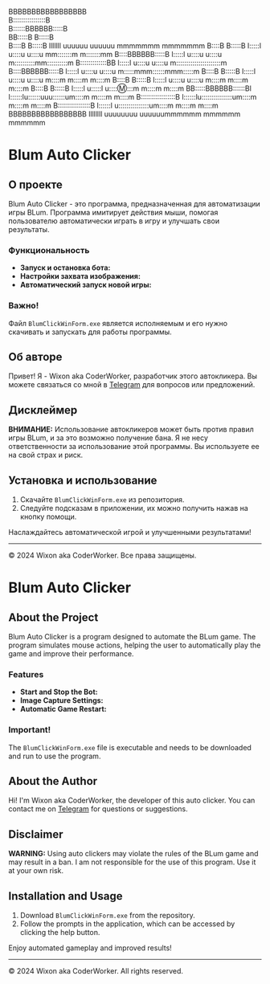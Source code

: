 BBBBBBBBBBBBBBBBB                                                 
B::::::::::::::::B                                                
B::::::BBBBBB:::::B                                               
BB:::::B     B:::::B                                              
  B::::B     B:::::B   lllllll uuuuuu    uuuuuu    mmmmmmm    mmmmmmm
  B::::B     B:::::B   l:::::l u::::u    u::::u  mm:::::::m  m:::::::mm
  B::::BBBBBB:::::B    l:::::l u::::u    u::::u m::::::::::mm::::::::::m
  B:::::::::::::BB     l:::::l u::::u    u::::u m::::::::::::::::::::::m
  B::::BBBBBB:::::B    l:::::l u::::u    u::::u m:::::mmm::::::mmm:::::m
  B::::B     B:::::B   l:::::l u::::u    u::::u m::::m   m::::m   m::::m
  B::::B     B:::::B   l:::::l u::::u    u::::u m::::m   m::::m   m::::m
  B::::B     B:::::B   l:::::l u:::::l    u:::::m::::m   m::::m   m::::m
BB:::::BBBBBB::::::Bl l::::::lu::::::uuu::::::um::::m   m::::m   m::::m
B:::::::::::::::::B  l::::::lu:::::::::::::::um::::m   m::::m   m::::m
B::::::::::::::::B   l::::::l u:::::::::::::::um::::m   m::::m   m::::m
BBBBBBBBBBBBBBBBB    llllllll  uuuuuuuu  uuuuuummmmmm   mmmmmm   mmmmmm

# Blum Auto Clicker

## О проекте
Blum Auto Clicker - это программа, предназначенная для автоматизации игры BLum. Программа имитирует действия мыши, помогая пользователю автоматически играть в игру и улучшать свои результаты. 

### Функциональность
- **Запуск и остановка бота:** 
- **Настройки захвата изображения:** 
- **Автоматический запуск новой игры:** 

### Важно!
Файл `BlumClickWinForm.exe` является исполняемым и его нужно скачивать и запускать для работы программы.

## Об авторе
Привет! Я - Wixon aka CoderWorker, разработчик этого автокликера. Вы можете связаться со мной в [Telegram](https://t.me/CoderWorker) для вопросов или предложений.

## Дисклеймер
**ВНИМАНИЕ:** Использование автокликеров может быть против правил игры BLum, и за это возможно получение бана. Я не несу ответственности за использование этой программы. Вы используете ее на свой страх и риск.

## Установка и использование
1. Скачайте `BlumClickWinForm.exe` из репозитория.
2. Следуйте подсказам в приложении, их можно получить нажав на кнопку помощи.

Наслаждайтесь автоматической игрой и улучшенными результатами!

---
© 2024 Wixon aka CoderWorker. Все права защищены.

# Blum Auto Clicker

## About the Project
Blum Auto Clicker is a program designed to automate the BLum game. The program simulates mouse actions, helping the user to automatically play the game and improve their performance.

### Features
- **Start and Stop the Bot:** 
- **Image Capture Settings:** 
- **Automatic Game Restart:** 

### Important!
The `BlumClickWinForm.exe` file is executable and needs to be downloaded and run to use the program.

## About the Author
Hi! I'm Wixon aka CoderWorker, the developer of this auto clicker. You can contact me on [Telegram](https://t.me/CoderWorker) for questions or suggestions.

## Disclaimer
**WARNING:** Using auto clickers may violate the rules of the BLum game and may result in a ban. I am not responsible for the use of this program. Use it at your own risk.

## Installation and Usage
1. Download `BlumClickWinForm.exe` from the repository.
2. Follow the prompts in the application, which can be accessed by clicking the help button.

Enjoy automated gameplay and improved results!

---
© 2024 Wixon aka CoderWorker. All rights reserved.
